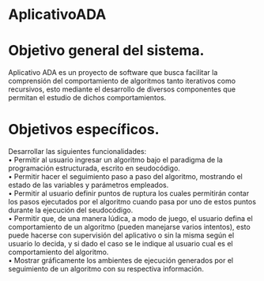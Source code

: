 # AplicativoADA
# Objetivo general del sistema. 
Aplicativo ADA es un proyecto de software que busca facilitar la comprensión del comportamiento de algoritmos tanto iterativos como recursivos, esto mediante el desarrollo de diversos componentes que permitan el estudio de dichos comportamientos. 
# Objetivos específicos.
Desarrollar las siguientes funcionalidades: <br>
•	Permitir al usuario ingresar un algoritmo bajo el paradigma de la programación estructurada, escrito en seudocódigo. <br>
•	Permitir hacer el seguimiento paso a paso del algoritmo, mostrando el estado de las variables y parámetros empleados. <br>
•	Permitir al usuario definir puntos de ruptura los cuales permitirán contar los pasos ejecutados por el algoritmo cuando pasa por uno de estos puntos durante la ejecución del seudocódigo. <br>
•	Permitir que, de una manera lúdica, a modo de juego, el usuario defina el comportamiento de un algoritmo (pueden manejarse varios intentos), esto puede hacerse con supervisión del aplicativo o sin la misma según el usuario lo decida, y si dado el caso se le indique al usuario cual es el comportamiento del algoritmo. <br>
•	Mostrar gráficamente los ambientes de ejecución generados por el seguimiento de un algoritmo con su respectiva información.
